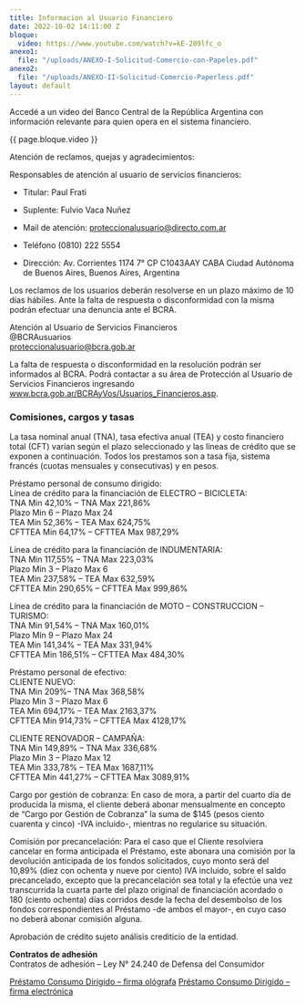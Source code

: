 ```yaml
---
title: Informacion al Usuario Financiero
date: 2022-10-02 14:11:00 Z
bloque:
  video: https://www.youtube.com/watch?v=kE-209lfc_o
anexo1:
  file: "/uploads/ANEXO-I-Solicitud-Comercio-con-Papeles.pdf"
anexo2:
  file: "/uploads/ANEXO-II-Solicitud-Comercio-Paperless.pdf"
layout: default
---
```


Accedé a un video del Banco Central de la República Argentina con información relevante para quien opera en el sistema financiero.

{{ page.bloque.video }}

Atención de reclamos, quejas y agradecimientos:

Responsables de atención al usuario de servicios financieros:

* Titular: Paul Frati

* Suplente: Fulvio Vaca Nuñez

* Mail de atención: proteccionalusuario@directo.com.ar

* Teléfono (0810) 222 5554

* Dirección: Av. Corrientes 1174 7° CP C1043AAY CABA Ciudad Autónoma de Buenos Aires, Buenos Aires, Argentina

Los reclamos de los usuarios deberán resolverse en un plazo máximo de 10 días hábiles. Ante la falta de respuesta o disconformidad con la misma podrán efectuar una denuncia ante el BCRA.

Atención al Usuario de Servicios Financieros\
@BCRAusuarios\
proteccionalusuario@bcra.gob.ar

La falta de respuesta o disconformidad en la resolución podrán ser informados al BCRA. Podrá contactar a su área de Protección al Usuario de Servicios Financieros ingresando www.bcra.gob.ar/BCRAyVos/Usuarios_Financieros.asp.

### Comisiones, cargos y tasas

La tasa nominal anual (TNA), tasa efectiva anual (TEA) y costo financiero total (CFT) varían según el plazo seleccionado y las líneas de crédito que se exponen a continuación. Todos los prestamos son a tasa fija, sistema francés (cuotas mensuales y consecutivas) y en pesos.

Préstamo personal de consumo dirigido:\
Línea de crédito para la financiación de ELECTRO – BICICLETA:\
TNA Min 42,10% – TNA Max 221,86%\
Plazo Min 6 – Plazo Max 24\
TEA Min 52,36% – TEA Max 624,75%\
CFTTEA Min 64,17% – CFTTEA Max 987,29%

Línea de crédito para la financiación de INDUMENTARIA:\
TNA Min 117,55% – TNA Max 223,03%\
Plazo Min 3 – Plazo Max 6\
TEA Min 237,58% – TEA Max 632,59%\
CFTTEA Min 290,65% – CFTTEA Max 999,86%

Línea de crédito para la financiación de MOTO – CONSTRUCCION – TURISMO:\
TNA Min 91,54% – TNA Max 160,01%\
Plazo Min 9 – Plazo Max 24\
TEA Min 141,34% – TEA Max 331,94%\
CFTTEA Min 186,51% – CFTTEA Max 484,30%

Préstamo personal de efectivo:\
CLIENTE NUEVO:\
TNA Min 209%– TNA Max 368,58%\
Plazo Min 3 – Plazo Max 6\
TEA Min 694,17% – TEA Max 2163,37%\
CFTTEA Min 914,73% – CFTTEA Max 4128,17%

CLIENTE RENOVADOR – CAMPAÑA:\
TNA Min 149,89% – TNA Max 336,68%\
Plazo Min 3 – Plazo Max 12\
TEA Min 333,78% – TEA Max 1687,11%\
CFTTEA Min 441,27% – CFTTEA Max 3089,91%

Cargo por gestión de cobranza: En caso de mora, a partir del cuarto día de producida la misma, el cliente deberá abonar mensualmente en concepto de “Cargo por Gestión de Cobranza” la suma de $145 (pesos ciento cuarenta y cinco) -IVA incluido-, mientras no regularice su situación.

Comisión por precancelación: Para el caso que el Cliente resolviera cancelar en forma anticipada el Préstamo, este abonara una comisión por la devolución anticipada de los fondos solicitados, cuyo monto será del 10,89% (diez con ochenta y nueve por ciento) IVA incluido, sobre el saldo precancelado, excepto que la precancelación sea total y la efectúe una vez transcurrida la cuarta parte del plazo original de financiación acordado o 180 (ciento ochenta) días corridos desde la fecha del desembolso de los fondos correspondientes al Préstamo -de ambos el mayor-, en cuyo caso no deberá abonar comisión alguna.

Aprobación de crédito sujeto análisis crediticio de la entidad.

**Contratos de adhesión**\
Contratos de adhesión – Ley N° 24.240 de Defensa del Consumidor

<a href="{{ page.anexo1.file }}">Préstamo Consumo Dirigido – firma ológrafa</a>
<a href="{{ page.anexo2.file }}">Préstamo Consumo Dirigido – firma electrónica</a>